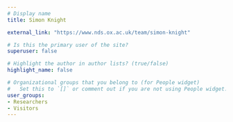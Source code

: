 ```yaml
---
# Display name
title: Simon Knight

external_link: "https://www.nds.ox.ac.uk/team/simon-knight"

# Is this the primary user of the site?
superuser: false

# Highlight the author in author lists? (true/false)
highlight_name: false

# Organizational groups that you belong to (for People widget)
#   Set this to `[]` or comment out if you are not using People widget.
user_groups:
- Researchers
- Visitors
---
```

